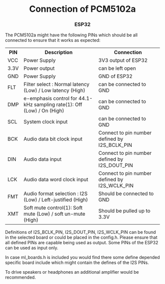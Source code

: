 <h1 align="center">Connection of PCM5102a</h1>
<h3 align="center">ESP32</h3>  

The PCM5102a might have the following PINs which should be all connected to ensure that it works as expected:
<table>
<tr><th>PIN</th><th>Description</th><th>Connection</th></tr>
<tr><td>VCC</td><td>Power Supply</td><td>3V3 output of ESP32</td></tr>
<tr><td>3.3V</td><td>Power output</td><td>can be left open</td></tr>
<tr><td>GND</td><td>Power Supply</td><td>GND of ESP32</td></tr>
<tr><td>FLT</td><td>Filter select : Normal latency (Low) / Low latency (High)</td><td>can be connected to GND</td></tr>
<tr><td>DMP</td><td>e-emphasis control for 44.1-kHz sampling rate(1): Off (Low) / On (High)</td><td>can be connected to GND</td></tr>
<tr><td>SCL</td><td>System clock input</td><td>can be connected to GND</td></tr>
<tr><td>BCK</td><td>Audio data bit clock input</td><td>Connect to pin number defined by I2S_BCLK_PIN</td></tr>
<tr><td>DIN</td><td>Audio data input</td><td>Connect to pin number defined by I2S_DOUT_PIN</td></tr>
<tr><td>LCK</td><td>Audio data word clock input</td><td>Connect to pin number defined by I2S_WCLK_PIN</td></tr>
<tr><td>FMT</td><td>Audio format selection : I2S (Low) / Left-justified (High)</td><td>Should be connected to GND</td></tr>
<tr><td>XMT</td><td>Soft mute control(1): Soft mute (Low) / soft un-mute (High)</td><td>Should be pulled up to 3.3V</td></tr>
</table>

Definitions of I2S_BCLK_PIN, I2S_DOUT_PIN, I2S_WCLK_PIN can be found in the selected board or could be placed in the config.h.
Please ensure that all defined PINs are capable being used as output. Some PINs of the ESP32 can be used as input only.

In case ml_boards.h is included you would find there some define depended specific board include which might contain the defines of the I2S PINs.

To drive speakers or headphones an additional amplifier would be recommended.